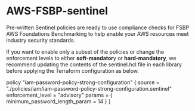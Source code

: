 # AWS-FSBP-sentinel
Pre-written Sentinel policies are ready to use compliance checks for FSBP AWS Foundations Benchmarking to help enable your AWS resources meet industry security standards.

If you want to enable only a subset of the policies or change the enforcement levels to either **soft-mandator**y or **hard-mandatory**, we recommend updating the contents of the sentinel.hcl file in each library before applying the Terraform configuration as below.

policy "iam-password-policy-strong-configuration" {
  source = "./policies/iam/iam-password-policy-strong-configuration.sentinel"
  enforcement_level = "advisory"
  params = {
    minimum_password_length_param = 14
  }
}
